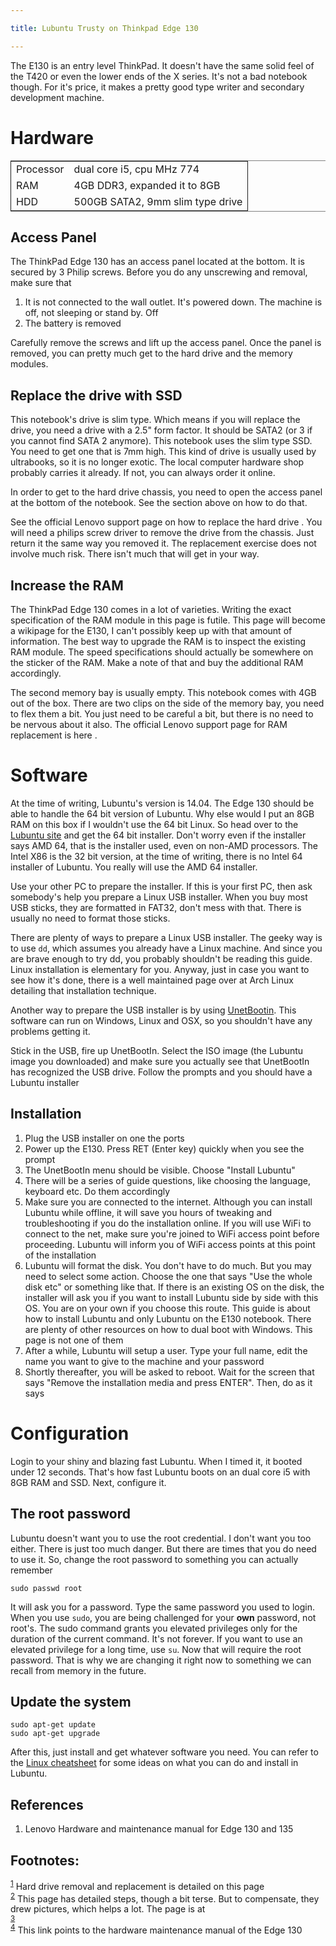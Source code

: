 ```yaml
---

title: Lubuntu Trusty on Thinkpad Edge 130

---
```

The E130 is an entry level ThinkPad. It doesn't have the same solid feel of the T420 or even the lower ends of the X series. It's not a bad notebook though. For it's price, it makes a pretty good type writer and secondary development machine.

# Hardware

<table border="2" cellspacing="0" cellpadding="6" rules="groups" frame="hsides">


<colgroup>
<col  class="left" />

<col  class="left" />
</colgroup>
<tbody>
<tr>
<td class="left">Processor</td>
<td class="left">dual core i5, cpu MHz 774</td>
</tr>


<tr>
<td class="left">RAM</td>
<td class="left">4GB DDR3, expanded it to 8GB</td>
</tr>


<tr>
<td class="left">HDD</td>
<td class="left">500GB SATA2, 9mm slim type drive</td>
</tr>
</tbody>
</table>

## Access Panel

The ThinkPad Edge 130 has an access panel located at the bottom. It is secured by 3 Philip screws. Before you do any unscrewing and removal, make sure that
1.  It is not connected to the wall outlet. It's powered down. The machine is off, not sleeping or stand by. Off
2.  The battery is removed

Carefully remove the screws and lift up the access panel. Once the panel is removed, you can pretty much get to the hard drive and the memory modules. 

## Replace the drive with SSD

This notebook's drive is slim type. Which means if you will replace the drive, you need a drive with a 2.5" form factor. It should be SATA2 (or 3 if you cannot find SATA 2 anymore). This notebook uses the slim type SSD. You need to get one that is 7mm high. This kind of drive is usually used by ultrabooks, so it is no longer exotic. The local computer hardware shop probably carries it already. If not, you can always order it online. 

In order to get to the hard drive chassis, you need to open the access panel at the bottom of the notebook. See the section above on how to do that. 

See the official Lenovo support page on how to replace the hard drive . You will need a philips screw driver to remove the drive from the chassis. Just return it the same way you removed it. The replacement exercise does not involve much risk. There isn't much that will get in your way.

## Increase the RAM

The ThinkPad Edge 130 comes in a lot of varieties. Writing the exact specification of the RAM module in this page is futile. This page will become a wikipage for the E130, I can't possibly keep up with that amount of information. The best way to upgrade the RAM is to inspect the existing RAM module. The speed specifications should actually be somewhere on the sticker of the RAM. Make a note of that and buy the additional RAM accordingly.

The second memory bay is usually empty. This notebook comes with 4GB out of the box. There are two clips on the side of the memory bay, you need to flex them a bit. You just need to be careful a bit, but there is no need to be nervous about it also. The official Lenovo support page for RAM replacement is here .  

# Software

At the time of writing, Lubuntu's version is 14.04. The Edge 130 should be able to handle the 64 bit version of Lubuntu. Why else would I put an 8GB RAM on this box if I wouldn't use the 64 bit Linux. So head over to the  [Lubuntu site](http://lubuntu.net) and get the 64 bit installer. Don't worry even if the installer says <span class="underline">AMD 64</span>, that is the installer used, even on non-AMD processors. The Intel X86 is the 32 bit version, at the time of writing, there is no <span class="underline">Intel 64</span> installer of Lubuntu. You really will use the AMD 64 installer.  

Use your other PC to prepare the installer. If this is your first PC, then ask somebody's help you prepare a Linux USB installer. When you buy most USB sticks, they are formatted in FAT32, don't mess with that. There is usually no need to format those sticks.  

There are plenty of ways to prepare a Linux USB installer. The geeky way is to use `dd`, which assumes you already have a Linux machine. And since you are brave enough to try dd, you probably shouldn't be reading this guide. Linux installation is elementary for you. Anyway, just in case you want to see how it's done, there is a well maintained page over at Arch Linux detailing that installation technique. 

Another way to prepare the USB installer is by using [UnetBootin](http://unetbootin.sourceforge.net). This software can run on Windows, Linux and OSX, so you shouldn't have any problems getting it.

Stick in the USB, fire up UnetBootIn. Select the ISO image (the Lubuntu image you downloaded) and make sure you actually see that UnetBootIn has recognized the USB drive. Follow the prompts and you should have a Lubuntu installer

## Installation

1.  Plug the USB installer on one the ports
2.  Power up the E130. Press RET (Enter key) quickly when you see the prompt
3.  The UnetBootIn menu should be visible. Choose "Install Lubuntu"
4.  There will be a series of guide questions, like choosing the language, keyboard etc. Do them accordingly
5.  Make sure you are connected to the internet. Although you can install Lubuntu while offline, it will save you hours of tweaking and troubleshooting if you do the installation online. If you will use WiFi to connect to the net, make sure you're joined to WiFi access point before proceeding. Lubuntu will inform you of WiFi access points at this point of the installation
6.  Lubuntu will format the disk. You don't have to do much. But you may need to select some action. Choose the one that says "Use the whole disk etc" or something like that. If there is an existing OS on the disk, the installer will ask you if you want to install Lubuntu side by side with this OS. You are on your own if you choose this route. This guide is about how to install Lubuntu and only Lubuntu on the E130 notebook. There are plenty of other resources on how to dual boot with Windows. This page is not one of them
7.  After a while, Lubuntu will setup a user. Type your full name, edit the name you want to give to the machine and your password
8.  Shortly thereafter, you will be asked to reboot. Wait for the screen that says "Remove the installation media and press ENTER". Then, do as it says

# Configuration

Login to your shiny and blazing fast Lubuntu. When I timed it, it booted under 12 seconds. That's how fast Lubuntu boots on an dual core i5 with 8GB RAM and SSD. Next, configure it.

## The root password

Lubuntu doesn't want you to use the root credential. I don't want you too either. There is just too much danger. But there are times that you do need to use it. So, change the root password to something you can actually remember

`sudo passwd root`

It will ask you for a password. Type the same password you used to login. When you use `sudo`, you are being challenged for your **own** password, not root's. The sudo command grants you elevated privileges only for the duration of the current command. It's not forever. If you want to use an elevated privilege for a long time, use `su`. Now that will require the root password. That is why we are changing it right now to something we can recall from memory in the future.

## Update the system

`sudo apt-get update`  
`sudo apt-get upgrade`

After this, just install and get whatever software you need. You can refer to the [Linux cheatsheet](/linux/linux-cheatsheet.html)
 for some ideas on what you can do and install in Lubuntu.

## References

1. Lenovo Hardware and maintenance manual for Edge 130 and 135


<div id="footnotes">
<h2 class="footnotes">Footnotes: </h2>
<div id="text-footnotes">

<div class="footdef"><sup><a id="fn.1" name="fn.1" class="footnum" href="#fnr.1">1</a></sup> Hard drive removal and replacement is detailed on this page <http://support.lenovo.com/en_PH/product-and-parts/detail.page?&DocID=PD024375></div>

<div class="footdef"><sup><a id="fn.2" name="fn.2" class="footnum" href="#fnr.2">2</a></sup> This page has detailed steps, though a bit terse. But to compensate, they drew pictures, which helps a lot. The page is at <http://support.lenovo.com/en_PH/product-and-parts/detail.page?&DocID=PD024374></div>

<div class="footdef"><sup><a id="fn.3" name="fn.3" class="footnum" href="#fnr.3">3</a></sup> <https://wiki.archlinux.org/index.php/USB_Flash_Installation_Media></div>

<div class="footdef"><sup><a id="fn.4" name="fn.4" class="footnum" href="#fnr.4">4</a></sup> This link points to the hardware maintenance manual of the Edge 130 <http://www.manualowl.com/m/Lenovo/ThinkPad-Edge-E130/Manual/309636></div>


</div>
</div>
